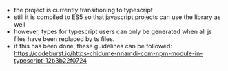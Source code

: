 - the project is currently transitioning to typescript
- still it is compiled to ES5 so that javascript projects can use the library as well
- however, types for typescript users can only be generated when all js files
  have been replaced by ts files.
- if this has been done, these guidelines can be followed:
  https://codeburst.io/https-chidume-nnamdi-com-npm-module-in-typescript-12b3b22f0724